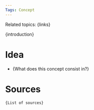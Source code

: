 ```yaml
---
Tags: Concept
---
```

Related topics: {links}

{introduction}

# Idea
+ {What does this concept consist in?}

# Sources
	{List of sources}